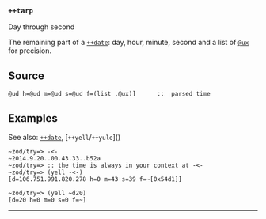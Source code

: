 ### `++tarp`

Day through second

The remaining part of a [`++date`](): day, hour, minute, second and a list
of [`@ux`]() for precision.

Source
------

    @ud h=@ud m=@ud s=@ud f=(list ,@ux)]      ::  parsed time

Examples
--------

See also: [`++date`](), [`++yell`[]()/`++yule`]()

    ~zod/try=> -<-
    ~2014.9.20..00.43.33..b52a
    ~zod/try=> :: the time is always in your context at -<-
    ~zod/try=> (yell -<-)
    [d=106.751.991.820.278 h=0 m=43 s=39 f=~[0x54d1]]

    ~zod/try=> (yell ~d20)
    [d=20 h=0 m=0 s=0 f=~]



***
